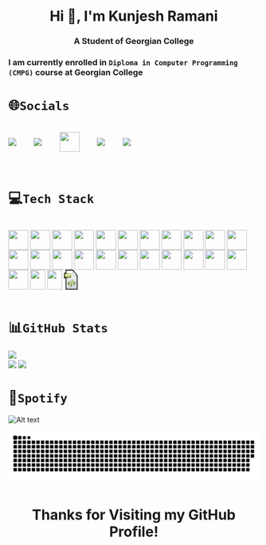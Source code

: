 
<h1 align="center"><b>Hi 👋, I'm Kunjesh Ramani</b></h1>

<h3 align="center"><b>A Student of Georgian College</b></h3>

<!--[![](https://visitcount.itsvg.in/api?id=Kunjesh9867&icon=1&color=5)](https://visitcount.itsvg.in)<br>-->

### I am currently enrolled in **<code>Diploma in Computer Programming (CMPG)</code>** course at Georgian College

# 🌐<code>Socials</code>

<div display: inline_block "><br>
  <a href = "https://www.linkedin.com/in/kunjesh-ramani-989a27206/"> <img height="40" align="center" src="https://icongr.am/fontawesome/linkedin-square.svg?size=128&color=3b5998"></a>
  &nbsp;&nbsp;&nbsp;&nbsp;&nbsp;&nbsp;&nbsp;
  <a href = "https://www.quora.com/profile/Kunjesh-Ramani-1"> <img height="40" align="center" src="https://icongr.am/fontawesome/quora.svg?size=128&color=b92b27"></a>
  &nbsp;&nbsp;&nbsp;&nbsp;&nbsp;&nbsp;&nbsp;
  <a href = "https://stackoverflow.com/users/16986113"> <img height="40" align="center" width="40" src="https://icongr.am/fontawesome/stack-overflow.svg?size=128&color=f47f24"></a>
  &nbsp;&nbsp;&nbsp;&nbsp;&nbsp;&nbsp;&nbsp;
  <a href = "https://www.w3profile.com/Kunjesh9867"> <img height="40" align="center" src="https://upload.wikimedia.org/wikipedia/commons/a/a0/W3Schools_logo.svg"></a>
  &nbsp;&nbsp;&nbsp;&nbsp;&nbsp;&nbsp;&nbsp;
  <a href = "https://www.hackerrank.com/kunjeshramani981?hr_r=1"> <img height="40" align="center" src="https://icongr.am/fontawesome/header.svg?size=128&color=378936"></a>
  &nbsp;&nbsp;&nbsp;&nbsp;&nbsp;&nbsp;&nbsp;
</div><br><br>

# 💻<code>Tech Stack</code>

<div style="display: inline_block"><br>
  <img height="40" align="center" height="30" width="40" src="https://cdn.jsdelivr.net/gh/devicons/devicon/icons/java/java-original.svg">

  <img height="40" align="center"  height="30" width="40" src="https://cdn.jsdelivr.net/gh/devicons/devicon/icons/python/python-original.svg">
  
  <img height="40" align="center"  height="30" width="40" src="https://cdn.jsdelivr.net/gh/devicons/devicon/icons/html5/html5-original.svg">
  
  <img height="40" align="center"  height="30" width="40" src="https://cdn.jsdelivr.net/gh/devicons/devicon/icons/css3/css3-original.svg">

  <img height="40" align="center" alt="" height="30" width="40" src="https://cdn.jsdelivr.net/gh/devicons/devicon/icons/javascript/javascript-original.svg">

  <img height="40" align="center" alt="" height="30" width="40" src="https://cdn.jsdelivr.net/gh/devicons/devicon/icons/markdown/markdown-original.svg">

  <img height="40" align="center"  height="30" width="40" src="https://cdn.jsdelivr.net/gh/devicons/devicon/icons/dotnetcore/dotnetcore-original.svg">
  
  <img height="40" align="center"  height="30" width="40" src="https://cdn.jsdelivr.net/gh/devicons/devicon/icons/arduino/arduino-original-wordmark.svg">
 
  <img height="40" align="center"  height="30" width="40" src="https://cdn.jsdelivr.net/gh/devicons/devicon/icons/docker/docker-plain.svg">

  <img height="40" align="center"  height="30" width="40" src="https://cdn.jsdelivr.net/gh/devicons/devicon/icons/ubuntu/ubuntu-plain.svg">

  <img height="40" align="center"  height="30" width="40" src="https://cdn.jsdelivr.net/gh/devicons/devicon/icons/azure/azure-original.svg">

  <img height="40" align="center"  height="30" width="40" src="https://cdn.jsdelivr.net/gh/devicons/devicon/icons/swift/swift-original.svg"> 
  
  <img height="40" align="center"  height="30" width="40" src="https://cdn.jsdelivr.net/gh/devicons/devicon/icons/android/android-plain.svg" />
          
  
  <img height="40" align="center"  height="30" width="40" src="https://cdn.jsdelivr.net/gh/devicons/devicon/icons/mysql/mysql-original.svg" />
          

  <!-- <img height="40" align="center" height="30" width="40" src="https://cdn.jsdelivr.net/gh/devicons/devicon/icons/mysql/mysql-original-wordmark.svg" /> 

  <img height="40" align="center" height="30" width="40" src="https://cdn.jsdelivr.net/gh/devicons/devicon/icons/microsoftsqlserver/microsoftsqlserver-plain-wordmark.svg">

  <img height="40" align="center" height="30" width="40" src="https://cdn.jsdelivr.net/gh/devicons/devicon/icons/sqlite/sqlite-original-wordmark.svg"> -->



  <img height="40" align="center"  height="30" width="40" src="https://cdn.jsdelivr.net/gh/devicons/devicon/icons/nodejs/nodejs-original.svg" />
  <img height="40" align="center"  height="30" width="40" src="https://cdn.jsdelivr.net/gh/devicons/devicon/icons/react/react-original.svg" />
  <img height="40" align="center"  height="30" width="40" src="https://cdn.jsdelivr.net/gh/devicons/devicon/icons/mongodb/mongodb-original.svg" />
  <img height="40" align="center"  height="30" width="40" src="https://cdn.jsdelivr.net/gh/devicons/devicon/icons/express/express-original.svg" /> 
  <img height="40" align="center"  height="30" width="40" src="https://cdn.jsdelivr.net/gh/devicons/devicon/icons/bootstrap/bootstrap-original.svg" />



 
 


  <img height="40" align="center" height="30" width="40" src="https://cdn.jsdelivr.net/gh/devicons/devicon/icons/git/git-original.svg" />  
  <img height="40" align="center" height="30" width="40" src="https://cdn.jsdelivr.net/gh/devicons/devicon/icons/github/github-original.svg" />  
  <img height="40" align="center" height="30" width="40" src="https://cdn.jsdelivr.net/gh/devicons/devicon/icons/bitbucket/bitbucket-original.svg" />  
  <img height="40" align="center" height="30" width="40" src="https://cdn.jsdelivr.net/gh/devicons/devicon/icons/jira/jira-original.svg" />
  <img height="40" align="center" height="40" width="30" src="https://cdn.jsdelivr.net/gh/devicons/devicon/icons/filezilla/filezilla-plain.svg" />

  <img height="40" align="center" height="40" width="30" src="https://cdn.jsdelivr.net/gh/devicons/devicon/icons/slack/slack-original.svg" />

  <img height="40" align="center" height="40" width="30" src="./icons/Hopstarter-Adobe-Cs4-File-Adobe-Dreamweaver-XML-01.256.png" />
  <br><br>

# 📊<code>GitHub Stats</code>

![](https://streak-stats.demolab.com/?user=Kunjesh9867&theme=monokai-metallian&hide_border=true) <br>
![](https://denvercoder1-github-readme-stats.vercel.app/api/?username=Kunjesh9867&show_icons=true&include_all_commits=true&count_private=true&theme=react&hide_border=true&bg_color=1F222E&title_color=F85D7F&icon_color=F8D866)
![](https://github-readme-activity-graph.vercel.app/graph/?username=Kunjesh9867&bg_color=1F222E&color=F8D866&line=F85D7F&point=FFFFFF&hide_border=true)


<!--![](https://github-readme-stats.vercel.app/api?username=Kunjesh9867&theme=radical&hide_border=true&include_all_commits=false&count_private=true)<br/>
![](https://github-readme-streak-stats.herokuapp.com/?user=Kunjesh9867&theme=radical&hide_border=true)<br>
![](https://github-readme-activity-graph.vercel.app/graph?username=Kunjesh9867&theme=dracula)
![](https://github-readme-stats.vercel.app/api/top-langs/?username=Kunjesh9867&theme=radical&hide_border=true&include_all_commits=false&count_private=false&layout=compact) -->

# 🎵<code>Spotify</code>

![Alt text](https://spotify-recently-played-readme.vercel.app/api?user=31qe2kt45xyudaxpnsdajburwmoq&unique=true)

<div align='center'>
<img src="./icons/github-contribution-grid-snake-dark.svg" /></div>
<!-- <img src="https://github.com/Kunjesh9867/Kunjesh9867/blob/output/github-contribution-grid-snake-dark.svg" /> </div> -->

<h1 align="center">Thanks for Visiting my GitHub Profile!</h1>
<p align="center"></p>
